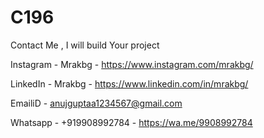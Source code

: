 # C196

Contact Me , I will build Your project

Instagram - Mrakbg - https://www.instagram.com/mrakbg/

LinkedIn  - Mrakbg - https://www.linkedin.com/in/mrakbg/

EmailiD   - anujguptaa1234567@gmail.com

Whatsapp  - +919908992784 - https://wa.me/9908992784
